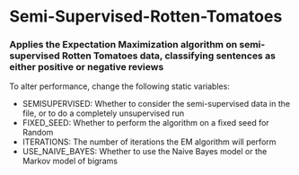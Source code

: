# Semi-Supervised-Rotten-Tomatoes

### Applies the Expectation Maximization algorithm on semi-supervised Rotten Tomatoes data, classifying sentences as either positive or negative reviews

To alter performance, change the following static variables:
- SEMISUPERVISED: Whether to consider the semi-supervised data in the file, or to do a completely unsupervised run
- FIXED_SEED: Whether to perform the algorithm on a fixed seed for Random
- ITERATIONS: The number of iterations the EM algorithm will perform
- USE_NAIVE_BAYES: Whether to use the Naive Bayes model or the Markov model of bigrams
